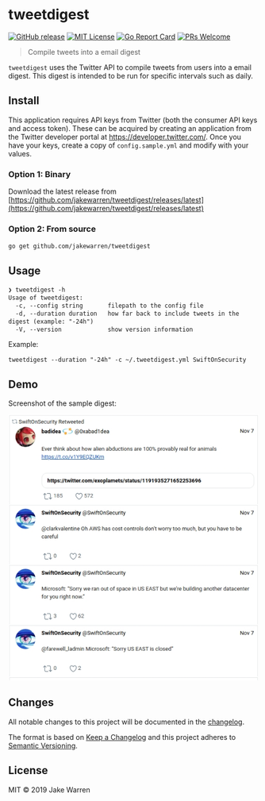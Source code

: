 # tweetdigest
[![GitHub release](http://img.shields.io/github/release/jakewarren/tweetdigest.svg?style=flat-square)](https://github.com/jakewarren/tweetdigest/releases)
[![MIT License](http://img.shields.io/badge/license-MIT-blue.svg?style=flat-square)](https://github.com/jakewarren/tweetdigest/blob/master/LICENSE)
[![Go Report Card](https://goreportcard.com/badge/github.com/jakewarren/tweetdigest)](https://goreportcard.com/report/github.com/jakewarren/tweetdigest)
[![PRs Welcome](https://img.shields.io/badge/PRs-welcome-brightgreen.svg?style=shields)](http://makeapullrequest.com)
> Compile tweets into a email digest

`tweetdigest` uses the Twitter API to compile tweets from users into a email digest. This digest is intended to be run for specific intervals such as daily.

## Install

This application requires API keys from Twitter (both the consumer API keys and access token). These can be acquired by creating an application from the Twitter developer portal at https://developer.twitter.com/.
Once you have your keys, create a copy of `config.sample.yml` and modify with your values.

### Option 1: Binary

Download the latest release from [https://github.com/jakewarren/tweetdigest/releases/latest](https://github.com/jakewarren/tweetdigest/releases/latest)

### Option 2: From source

```
go get github.com/jakewarren/tweetdigest
```

## Usage
```
❯ tweetdigest -h
Usage of tweetdigest:
  -c, --config string       filepath to the config file
  -d, --duration duration   how far back to include tweets in the digest (example: "-24h")
  -V, --version             show version information
```

Example:

```
tweetdigest --duration "-24h" -c ~/.tweetdigest.yml SwiftOnSecurity
```

## Demo

Screenshot of the sample digest:

![](screenshot.png)

## Changes

All notable changes to this project will be documented in the [changelog].

The format is based on [Keep a Changelog](http://keepachangelog.com/) and this project adheres to [Semantic Versioning](http://semver.org/).

## License

MIT © 2019 Jake Warren

[changelog]: https://github.com/jakewarren/tweetdigest/blob/master/CHANGELOG.md
